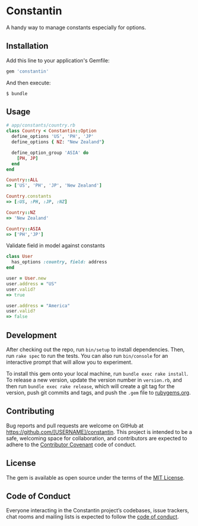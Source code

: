 # Constantin
A handy way to manage constants especially for options.

## Installation

Add this line to your application's Gemfile:

```ruby
gem 'constantin'
```

And then execute:

    $ bundle

## Usage

```ruby
# app/constants/country.rb
class Country < Constantin::Option
  define_options 'US', 'PH', 'JP'
  define_options { NZ: "New Zealand"}

  define_option_group 'ASIA' do
    [PH, JP]
  end
end

Country::ALL
=> ['US', 'PH', 'JP', 'New Zealand']

Country.constants
=> [:US, :PH, :JP, :NZ]

Country::NZ
=> 'New Zealand'

Country::ASIA
=> ['PH','JP']
```

Validate field in model against constants
```ruby 
class User
  has_options :country, field: address
end

user = User.new
user.address = "US"
user.valid?
=> true

user.address = "America"
user.valid?
=> false
```

## Development

After checking out the repo, run `bin/setup` to install dependencies. Then, run `rake spec` to run the tests. You can also run `bin/console` for an interactive prompt that will allow you to experiment.

To install this gem onto your local machine, run `bundle exec rake install`. To release a new version, update the version number in `version.rb`, and then run `bundle exec rake release`, which will create a git tag for the version, push git commits and tags, and push the `.gem` file to [rubygems.org](https://rubygems.org).

## Contributing

Bug reports and pull requests are welcome on GitHub at https://github.com/[USERNAME]/constantin. This project is intended to be a safe, welcoming space for collaboration, and contributors are expected to adhere to the [Contributor Covenant](http://contributor-covenant.org) code of conduct.

## License

The gem is available as open source under the terms of the [MIT License](https://opensource.org/licenses/MIT).

## Code of Conduct

Everyone interacting in the Constantin project’s codebases, issue trackers, chat rooms and mailing lists is expected to follow the [code of conduct](https://github.com/[USERNAME]/constantin/blob/master/CODE_OF_CONDUCT.md).
